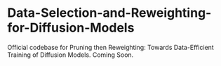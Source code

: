 # Data-Selection-and-Reweighting-for-Diffusion-Models
Official codebase for Pruning then Reweighting: Towards Data-Efficient Training of Diffusion Models.
Coming Soon.
